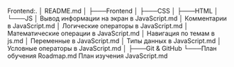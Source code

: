 Frontend:.
│   README.md
│
├───Frontend
│   ├───CSS
│   ├───HTML
│   └───JS
│           Вывод информации на экран в JavaScript.md
│           Комментарии в JavaScript.md
│           Логические операторы в JavaScript.md
│           Математические операции в JavaScript.md
│           Навигация по темам в js.md
│           Переменные в JavaScript.md
│           Типы данных в JavaScript.md
│           Условные операторы в JavaScript.md
│
├───Git & GitHub
└───План обучения
        Roadmap.md
        План изучения JavaScript.md